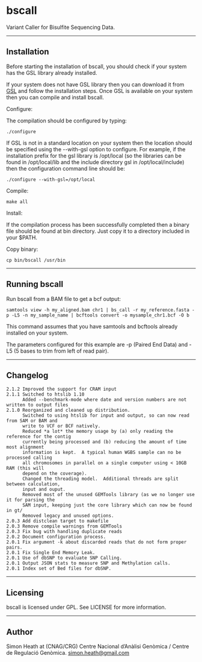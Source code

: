 bscall
======

Variant Caller for Bisulfite Sequencing Data.


------------
Installation
------------

Before starting the installation of bscall, you should check if your
system has the GSL library already installed.

If your system does not have GSL library then you can download it from
[GSL](https://www.gnu.org/software/gsl/) and follow the installation
steps. Once GSL is available on your system then you can compile and
install bscall.

Configure:

The compilation should be configured by typing:

	./configure
	
If GSL is not in a standard location on your system then the location
should be specified using the --with-gsl option to configure. For
example, if the installation prefix for the gsl library is /opt/local
(so the libraries can be found in /opt/local/lib and the include
directory gsl in /opt/local/include) then the configuration command
line should be:

	./configure --with-gsl=/opt/local

Compile:

    make all

Install:

If the compilation process has been successfully completed then a
binary file should be found at bin directory. Just copy it to a
directory included in your $PATH.

Copy binary:

    cp bin/bscall /usr/bin

--------------
Running bscall
--------------

Run bscall from a BAM file to get a bcf output:

    samtools view -h my_aligned.bam chr1 | bs_call -r my_reference.fasta -p -L5 -n my_sample_name | bcftools convert -o mysample_chr1.bcf -O b

This command assumes that you have samtools and bcftools already installed on your system.

The parameters configured for this example are -p (Paired End Data) and -L5 (5 bases to trim from left of read pair).


---------
Changelog
---------
    2.1.2 Improved the support for CRAM input
    2.1.1 Switched to htslib 1.10
          Added --benchmark-mode where date and version numbers are not written to output files
    2.1.0 Reorganized and cleaned up distribution.  
          Switched to using htslib for input and output, so can now read from SAM or BAM and
          write to VCF or BCF natively.
          Reduced *a lot* the memory usage by (a) only reading the reference for the contig 
          currently being processed and (b) reducing the amount of time most alignment
          information is kept.  A typical human WGBS sample can no be processed calling
          all chromosomes in parallel on a single computer using < 10GB RAM (this will
          depend on the coverage).
          Changed the threading model.  Additional threads are split between calculation,
          input and ouput.
          Removed most of the unused GEMTools library (as we no longer use it for parsing the 
          SAM input, keeping just the core library which can now be found in gt/
          Removed legacy and unused options.
    2.0.3 Add distclean target to makefile
    2.0.3 Remove compile warnings from GEMTools
    2.0.3 Fix bug with handling duplicate reads  
    2.0.2 Document configuration process.
    2.0.1 Fix argument -k about discarded reads that do not form proper pairs.
    2.0.1 Fix Single End Memory Leak.
    2.0.1 Use of dbSNP to evaluate SNP Calling.
    2.0.1 Output JSON stats to measure SNP and Methylation calls.
    2.0.1 Index set of Bed files for dbSNP.

---------
Licensing
---------

bscall is licensed under GPL. See LICENSE for more information.

------
Author
------

Simon Heath at (CNAG/CRG) Centre Nacional d’Anàlisi Genòmica / Centre de Regulació Genòmica.
simon.heath@gmail.com


